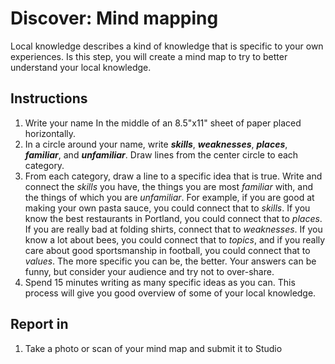 # Discover: Mind mapping

Local knowledge describes a kind of knowledge that is specific to your own experiences. Is this step, you will create a mind map to try to better understand your local knowledge.

## Instructions

1. Write your name In the middle of an 8.5"x11" sheet of paper placed horizontally.
2. In a circle around your name, write _**skills**_, _**weaknesses**_, _**places**_, _**familiar**_, and _**unfamiliar**_. Draw lines from the center circle to each category.
3. From each category, draw a line to a specific idea that is true. Write and connect the _skills_ you have, the things you are most _familiar_ with, and the things of which you are _unfamiliar_. For example, if you are good at making your own pasta sauce, you could connect that to _skills_. If you know the best restaurants in Portland, you could connect that to _places_. If you are really bad at folding shirts, connect that to _weaknesses_. If you know a lot about bees, you could connect that to _topics_, and if you really care about good sportsmanship in football, you could connect that to _values_. The more specific you can be, the better. Your answers can be funny, but consider your audience and try not to over-share.
4. Spend 15 minutes writing as many specific ideas as you can. This process will give you good overview of some of your local knowledge.

## Report in

1. Take a photo or scan of your mind map and submit it to Studio



